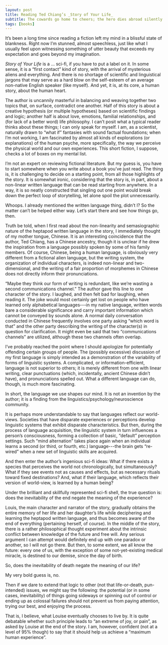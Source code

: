 ```yaml
---
layout: post
title: Reading Ted Chiang’s _Story of Your Life_
subtitle: The cowards go home to cheers; the hero dies abroad silently
tags: [books]
---
```


It’s been a long time since reading a fiction left my mind in a blissful state of blankness. 
Right now I’m stunned, almost speechless, just like what I usually feel upon witnessing something of utter beauty that 
exceeds my expectation and goes beyond my imagination.

_Story of Your Life_ is a … sci-fi, if you have to put a label on it. In some sense, it is a “first contact” kind of story, 
with the arrival of mysterious aliens and everything. And there is no shortage of scientific and linguistical jargons that 
may serve as a hard blow on the self-esteem of an average non-native English speaker (like myself). And yet, it is, at its 
core, a human story, about the human heart.

The author is uncannily masterful in balancing and weaving together two topics that, on surface, contradict one another. 
Half of this story is about a creative hypothesis (or multiple hypotheses) based on scientific findings and logic; another 
half is about love, emotions, familial relationships, and (for lack of a better word) life philosophy.  I can’t posit what a 
typical reader thinks about these things; I can only speak for myself. I am, as a scientist, naturally drawn to “what if” 
fantasies with sound factual foundations; when I’m not working, I am fascinated by almost all kinds of explorations (or 
explanations) of the human psyche, more specifically, the way we perceive the physical world and our own experiences. This 
short fiction, I suppose, checks a lot of boxes on my mental list.

I’m not an expert on reviewing fictional literature. But my guess is, you have to start somewhere when you write about a 
book you’ve just read. The thing is, it is challenging to decide on a starting point, from all those highlights of the story. 
It is somewhat ironic, considering that the story is, in part, about a non-linear written language that can be read starting 
from anywhere. In a way, it is so neatly constructed that singling out one point would break down the perfect loop of 
storytelling, let alone spoil the plot unnecessarily. 

Whoops. I already mentioned the written language thing, didn’t I? So the matter can’t be helped either way. Let’s start there 
and see how things go, then.

Truth be told, when I first read about the non-linearity and semasiographic nature of the heptapod written language in the 
story, I immediately thought of my mother tongue, Chinese. It is an interesting coincidence that the author, Ted Chiang, has a
Chinese ancestry, though it is unclear if he drew the inspiration from a language possibly spoken by some of his family 
members. Of course, Chinese, being a human language, is obviously very different from a fictional alien language, but the 
writing system, the organization of individual characters, is indeed non-linear and two-dimensional, and the writing of a fair 
proportion of morphemes in Chinese does not directly inform their pronunciations. 

“Maybe they think our form of writing is redundant, like we’re wasting a second communications channel.” The author gave this 
line to one character of the story. I laughed, and then felt bad for laughing, when reading it. The joke would most certainly 
get lost on people who have learned only alphabetical languages---in my native language, written words bare a considerable 
significance and carry important information which cannot be conveyed by sounds alone. A normal daily conversation conducted 
in Chinese frequently involves one party asking “which word is that” and the other party describing the writing of the 
character(s) in question for clarification. It might even be said that two “communications channels” are utilized, although 
these two channels often overlap. 

I’ve probably reached the point where I should apologize for potentially offending certain groups of people. The (possibly 
excessive) discussion of my first language is simply intended as a demonstration of the variability of forms of linguistic 
systems. A complicated, or information-efficient, language is not superior to others; it is merely different from one with 
linear writing, clear punctuations (which, incidentally, ancient Chinese didn’t have), and pronunciations spelled out. What 
a different language can do, though, is much more fascinating. 

In short, the language we use shapes our mind. It is not an invention by the author; it is a finding from the 
linguistics/psychology/neuroscience community.

It is perhaps more understandable to say that languages reflect our world-views. Societies that have disparate experiences 
or perceptions develop linguistic systems that exhibit disparate characteristics. But then, during the process of language 
acquisition, the linguistic system in turn influences a person’s consciousness, forming a collection of basic, “default” 
perception settings. Such “mind alternation” takes place again when an individual learns a second (or third, or fourth, etc.) 
language---the brain gets “re-wired” when a new set of linguistic skills are acquired. 

And then enter the author’s ingenious sci-fi ideas: What if there exists a species that perceives the world not 
chronologically, but simultaneously? What if they see events not as causes and effects, but as necessary rituals toward fixed 
destinations? And, what if their language, which reflects their version of world-view, is learned by a human being? 

Under the brilliant and skillfully represented sci-fi shell, the true question is: does the inevitability of the end 
negate the meaning of the experience? 

Louis, the main character and narrator of the story, gradually obtains the entire memory of her life and her daughter’s life 
while deciphering and learning the heptapod written language, and thus becomes aware of the end of everything (pertaining 
herself, of course). In the middle of the story, there is a rather philosophical thought experiment about the intrinsic 
conflict between knowledge of the future and free will. Any serious argument I can attempt would definitely end up with one 
paradox or another, so I will not go there. But then, to some extent, we all know the future: every one of us, with the 
exception of some not-yet-existing medical miracle, is destined to our demise, since the day of birth. 

So, does the inevitability of death negate the meaning of our life?

My very bold guess is, no. 

Then if we dare to extend that logic to other (not that life-or-death, pun-intended) issues, we might say the following: 
the potential (or in some cases, inevitability) of things going sideways or spinning out of control or ending up as colossal 
failures should not prevent us from paying attention, trying our best, and enjoying the process. 

That is, I believe, what Louise eventually chooses to live by. It is quite debatable whether such principle leads to “an 
extreme of joy, or pain”, as asked by Louise at the end of the story. I am, however, confident (not at a level of 95% though) 
to say that it should help us achieve a “maximum human experience”. 

